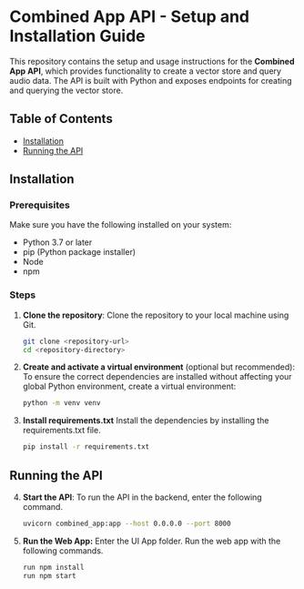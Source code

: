 # Combined App API - Setup and Installation Guide

This repository contains the setup and usage instructions for the **Combined App API**, which provides functionality to create a vector store and query audio data. The API is built with Python and exposes endpoints for creating and querying the vector store.

## Table of Contents
- [Installation](#installation)
- [Running the API](#running-the-api)

## Installation

### Prerequisites
Make sure you have the following installed on your system:
- Python 3.7 or later
- pip (Python package installer)
- Node
- npm

### Steps

1. **Clone the repository**:
   Clone the repository to your local machine using Git.

   ```bash
   git clone <repository-url>
   cd <repository-directory>

2. **Create and activate a virtual environment** (optional but recommended):
   To ensure the correct dependencies are installed without affecting your global Python environment, create a virtual environment:

   ```bash
   python -m venv venv

3. **Install requirements.txt** 
Install the dependencies by installing the requirements.txt file.
   ```bash
   pip install -r requirements.txt 

## Running the API

4. **Start the API**:
   To run the API in the backend, enter the following command. 

   ```bash
   uvicorn combined_app:app --host 0.0.0.0 --port 8000 

5. **Run the Web App:**
    Enter the UI App folder. Run the web app with the following commands.
    ```bash
    run npm install
    run npm start